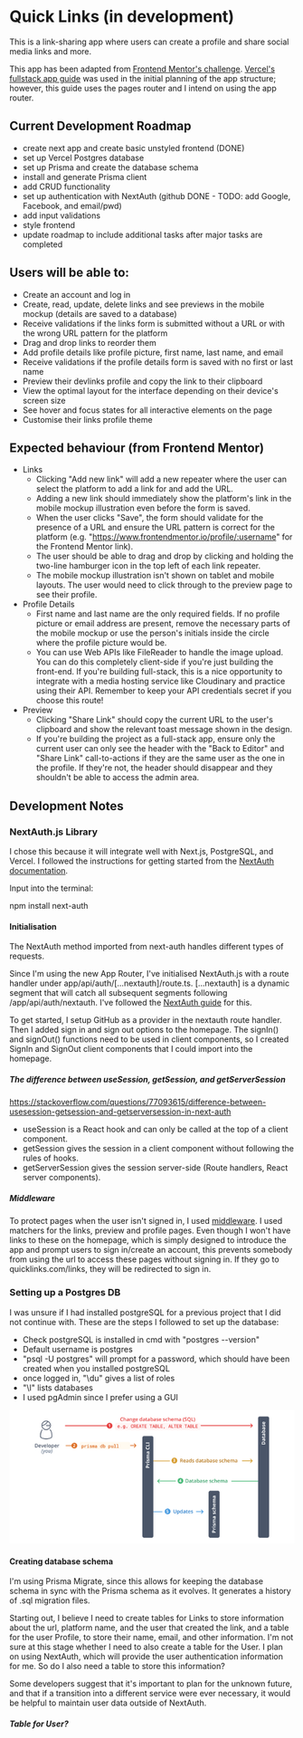 # Quick Links (in development)

This is a link-sharing app where users can create a profile and share social media links and more.

This app has been adapted from [Frontend Mentor's challenge](https://www.frontendmentor.io/challenges/linksharing-app-Fbt7yweGsT). [Vercel's fullstack app guide](https://vercel.com/guides/nextjs-prisma-postgres) was used in the initial planning of the app structure; however, this guide uses the pages router and I intend on using the app router.

## Current Development Roadmap

- create next app and create basic unstyled frontend (DONE)
- set up Vercel Postgres database
- set up Prisma and create the database schema
- install and generate Prisma client
- add CRUD functionality
- set up authentication with NextAuth (github DONE - TODO: add Google, Facebook, and email/pwd)
- add input validations
- style frontend
- update roadmap to include additional tasks after major tasks are completed

## Users will be able to:

- Create an account and log in
- Create, read, update, delete links and see previews in the mobile mockup (details are saved to a database)
- Receive validations if the links form is submitted without a URL or with the wrong URL pattern for the platform
- Drag and drop links to reorder them
- Add profile details like profile picture, first name, last name, and email
- Receive validations if the profile details form is saved with no first or last name
- Preview their devlinks profile and copy the link to their clipboard
- View the optimal layout for the interface depending on their device's screen size
- See hover and focus states for all interactive elements on the page
- Customise their links profile theme

## Expected behaviour (from Frontend Mentor)

- Links
  - Clicking "Add new link" will add a new repeater where the user can select the platform to add a link for and add the URL.
  - Adding a new link should immediately show the platform's link in the mobile mockup illustration even before the form is saved.
  - When the user clicks "Save", the form should validate for the presence of a URL and ensure the URL pattern is correct for the platform (e.g. "https://www.frontendmentor.io/profile/:username" for the Frontend Mentor link).
  - The user should be able to drag and drop by clicking and holding the two-line hamburger icon in the top left of each link repeater.
  - The mobile mockup illustration isn't shown on tablet and mobile layouts. The user would need to click through to the preview page to see their profile.
- Profile Details
  - First name and last name are the only required fields. If no profile picture or email address are present, remove the necessary parts of the mobile mockup or use the person's initials inside the circle where the profile picture would be.
  - You can use Web APIs like FileReader to handle the image upload. You can do this completely client-side if you're just building the front-end. If you're building full-stack, this is a nice opportunity to integrate with a media hosting service like Cloudinary and practice using their API. Remember to keep your API credentials secret if you choose this route!
- Preview
  - Clicking "Share Link" should copy the current URL to the user's clipboard and show the relevant toast message shown in the design.
  - If you're building the project as a full-stack app, ensure only the current user can only see the header with the "Back to Editor" and "Share Link" call-to-actions if they are the same user as the one in the profile. If they're not, the header should disappear and they shouldn't be able to access the admin area.

## Development Notes

### NextAuth.js Library

I chose this because it will integrate well with Next.js, PostgreSQL, and Vercel. I followed the instructions for getting started from the [NextAuth documentation](https://next-auth.js.org/getting-started/example).

Input into the terminal:

npm install next-auth

#### Initialisation

The NextAuth method imported from next-auth handles different types of requests.

Since I'm using the new App Router, I've initialised NextAuth.js with a route handler under app/api/auth/[...nextauth]/route.ts. [...nextauth] is a dynamic segment that will catch all subsequent segments following /app/api/auth/nextauth. I've followed the [NextAuth guide](https://next-auth.js.org/configuration/initialization#route-handlers-app) for this.

To get started, I setup GitHub as a provider in the nextauth route handler. Then I added sign in and sign out options to the homepage. The signIn() and signOut() functions need to be used in client components, so I created SignIn and SignOut client components that I could import into the homepage.

##### The difference between useSession, getSession, and getServerSession

https://stackoverflow.com/questions/77093615/difference-between-usesession-getsession-and-getserversession-in-next-auth

- useSession is a React hook and can only be called at the top of a client component.
- getSession gives the session in a client component without following the rules of hooks.
- getServerSession gives the session server-side (Route handlers, React server components).

##### Middleware

To protect pages when the user isn't signed in, I used [middleware](https://next-auth.js.org/tutorials/securing-pages-and-api-routes#nextjs-middleware). I used matchers for the links, preview and profile pages. Even though I won't have links to these on the homepage, which is simply designed to introduce the app and prompt users to sign in/create an account, this prevents somebody from using the url to access these pages without signing in. If they go to quicklinks.com/links, they will be redirected to sign in.

### Setting up a Postgres DB

I was unsure if I had installed postgreSQL for a previous project that I did not continue with. These are the steps I followed to set up the database:

- Check postgreSQL is installed in cmd with "postgres --version"
- Default username is postgres
- "psql -U postgres" will prompt for a password, which should have been created when you installed postgreSQL
- once logged in, "\du" gives a list of roles
- "\l" lists databases
- I used pgAdmin since I prefer using a GUI

![Prisma flowchart](prisma-db-pull-generate-schema.png)

#### Creating database schema

I'm using Prisma Migrate, since this allows for keeping the database schema in sync with the Prisma schema as it evolves. It generates a history of .sql migration files.

Starting out, I believe I need to create tables for Links to store information about the url, platform name, and the user that created the link, and a table for the user Profile, to store their name, email, and other information. I'm not sure at this stage whether I need to also create a table for the User. I plan on using NextAuth, which will provide the user authentication information for me. So do I also need a table to store this information?

Some developers suggest that it's important to plan for the unknown future, and that if a transition into a different service were ever necessary, it would be helpful to maintain user data outside of NextAuth.

##### Table for User?
